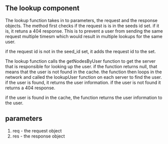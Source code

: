 ## The lookup component

The lookup function takes in to parameters, the request and the response objects.
The method first checks if the request is is in the seeds id set. if it is, it retuns
a 404 response. This is to prevent a user from sending the same request multiple timesm
which would result in multiple lookups for the same user.

if the request id is not in the seed_id set, it adds the request id to the set.

The lookup function calls the getNodesByUser function to get the server that is responsible
for looking up the user. if the function returns null, that means that the user is not found 
in the cache. the function then loops in the network and called the lookupUser function on each 
server to find the user. if the user is found, it returns the user information. if the user is 
not found it returns a 404 response.

if the user is found in the cache, the function returns the user information to the user.


## parameters
1. req - the request object
2. res - the response object
